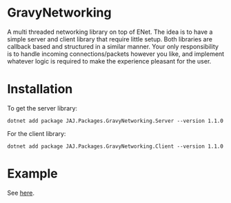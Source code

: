# GravyNetworking
A multi threaded networking library on top of ENet. The idea is to have a simple server and client library that require little setup. Both libraries are callback based and structured in a similar manner. Your only responsibility is to handle incoming connections/packets however you like, and implement whatever logic is required to make the experience pleasant for the user.

# Installation
To get the server library:
```
dotnet add package JAJ.Packages.GravyNetworking.Server --version 1.1.0
```

For the client library:
```
dotnet add package JAJ.Packages.GravyNetworking.Client --version 1.1.0
```

# Example
See [here](https://github.com/japajoe/GravyNetworking/tree/main/Example).
